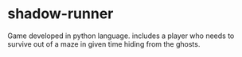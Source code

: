 # shadow-runner
Game developed in python language. includes a player who needs to survive out of a maze in given time hiding from the ghosts.
